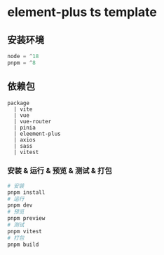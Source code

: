 # element-plus ts template

## 安装环境

```js
node = ^18
pnpm = ^8
```

## 依赖包

```text
package
  | vite
  | vue
  | vue-router
  | pinia
  | eleement-plus
  | axios
  | sass
  | vitest

```

### 安装 & 运行 & 预览 & 测试 & 打包

```bash
# 安装
pnpm install
# 运行
pnpm dev
# 预览
pnpm preview
# 测试
pnpm vitest
# 打包
pnpm build
```
